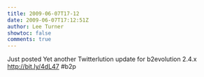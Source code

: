 ```yaml
---
title: 2009-06-07T17-12
date: 2009-06-07T17:12:51Z
author: Lee Turner
showtoc: false
comments: true
---
```


Just posted Yet another Twitterlution update for b2evolution 2.4.x http://bit.ly/4dL47
 #b2p

